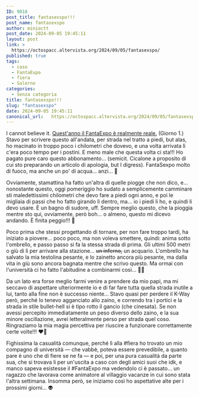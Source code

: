 ```yaml
---
ID: 9018
post_title: fantasexspo!!!
post_name: fantasexspo
author: minioctt
post_date: 2024-09-05 19:45:11
layout: post
link: >
  https://octospacc.altervista.org/2024/09/05/fantasexspo/
published: true
tags:
  - caso
  - FantaExpo
  - fiera
  - Salerno
categories:
  - Senza categoria
title: fantasexspo!!!
slug: "fantasexspo"
date: 2024-09-05 19:45:11
canonical_url:   https://octospacc.altervista.org/2024/09/05/fantasexspo/
---
```

<!-- wp:paragraph -->
<p markdown="1">I cannot believe it. <a href="https://bbs.spacc.eu.org/new/topic/6/raduno-fantaexpo-fantasexpo-5-6-7-8-settembre">Quest'anno il FantaExpo è realmente reale.</a> (Giorno 1.) Stavo per scrivere questo all'andata, per strada nel tratto a piedi, but alas, ho macinato in troppo poco i chilometri che dovevo, e una volta arrivata lì c'era poco tempo per i postini. E meno male che questa volta ci sta!!! Ho pagato pure caro questo abbonamento... (semicit. Cicalone a proposito di cui sto preparando un articolo di apologia, but I digress). FantaSexpo molto di fuoco, ma anche un po' di acqua... anzi... 🥰</p>
<!-- /wp:paragraph -->

<!-- wp:paragraph -->
<p markdown="1">Ovviamente, stamattina ha fatto un'altra di quelle piogge che non dico, e... nonostante questo, oggi pomeriggio ho sudato a semplicemente camminare sti maledettissimi chilometri che devo fare a piedi ogni anno, e poi le migliaia di passi che ho fatto girando lì dentro, ma... io i piedi li ho, e quindi li devo usare. È un bagno di sudore, uff. Sempre meglio questo, che la pioggia mentre sto qui, ovviamente, però boh... o almeno, questo mi dicevo andando. È finita peggio!!! 🤗</p>
<!-- /wp:paragraph -->

<!-- wp:paragraph -->
<p markdown="1">Poco prima che stessi progettando di tornare, per non fare troppo tardi, ha iniziato a piovere... poco poco, ma non voleva smettere, quindi: anima sotto l'ombrello, e passo passo si fa la stessa strada di prima. Gli ultimi 500 metri o giù di lì per arrivare alla stazione... <s>un inferno,</s> un acquario. L'ombrello ha salvato la mia testolina pesante, e lo zainetto ancora più pesante, ma dalla vita in giù sono ancora bagnata mentre che scrivo questo. Ma ormai con l'università ci ho fatto l'abitudine a combinarmi così... 😵‍💫</p>
<!-- /wp:paragraph -->

<!-- wp:paragraph -->
<p markdown="1">Da un lato era forse meglio farmi venire a prendere da mio papi, ma mi seccavo di aspettare ulteriormente io e di far fare tutta quella strada inutile a lui, tanto alla fine non è successo niente... Stavo quasi per perdere il K-Way però, perché lo tenevo agganciato allo zaino, e correndo tra i portici e la strada in stile bullet-hell si è tipo rotto il gancio (che cinesata). Se non avessi percepito immediatamente un peso diverso dello zaino, e la sua minore oscillazione, avrei letteralmente perso per strada quel coso. Ringraziamo la mia magia percettiva per riuscire a funzionare correttamente certe volte!!! ❤️‍🔥</p>
<!-- /wp:paragraph -->

<!-- wp:paragraph -->
<p markdown="1">Fighissima la casualità comunque, perché lì alla #fiera ho trovato un mio compagno di università — che vabbè, poteva essere prevedibile, a quanto pare è uno che di fiere se ne fa — e poi, per una pura casualità da parte sua, che si trovava li per un'uscita a caso con degli amici suoi che idk, e manco sapeva esistesse il #FantaExpo ma vedendolo ci è passato... un ragazzo che lavorava come animatore al villaggio vacanze in cui sono stata l'altra settimana. Insomma però, se iniziamo così ho aspettative alte per i prossimi giorni... 👽</p>
<!-- /wp:paragraph -->